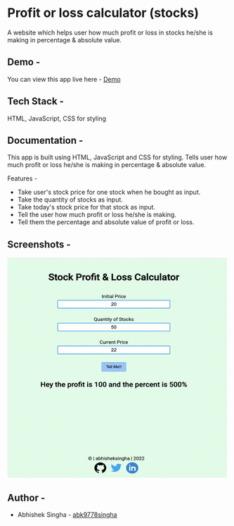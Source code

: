 # Profit or loss calculator (stocks)

A website which helps user how much profit or loss in stocks he/she is making in percentage & absolute value.

## Demo -

You can view this app live here - [Demo](https://)

## Tech Stack -

HTML, JavaScript, CSS for styling


## Documentation -

This app is built using HTML, JavaScript and CSS for styling. Tells user how much profit or loss he/she is making in percentage & absolute value.

 Features -
- Take user's stock price for one stock when he bought as input.
- Take the quantity of stocks as input.
- Take today's stock price for that stock as input.
- Tell the user how much profit or loss he/she is making.
- Tell them the percentage and absolute value of profit or loss.




## Screenshots -

<img src="img/profitloss.png" width="500" height="500"/>


## Author -

- Abhishek Singha - [abk9778singha](https://github.com/abk9778singha)


























